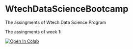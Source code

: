 # WtechDataScienceBootcamp
The assingments of Wtech Data Science Program

The assingments of week 1: 

[![Open In Colab](https://colab.research.google.com/assets/colab-badge.svg)](https://colab.research.google.com/drive/1OvLoR-1MVQtjqY9kfsQ_OI0mQqBK553e)
